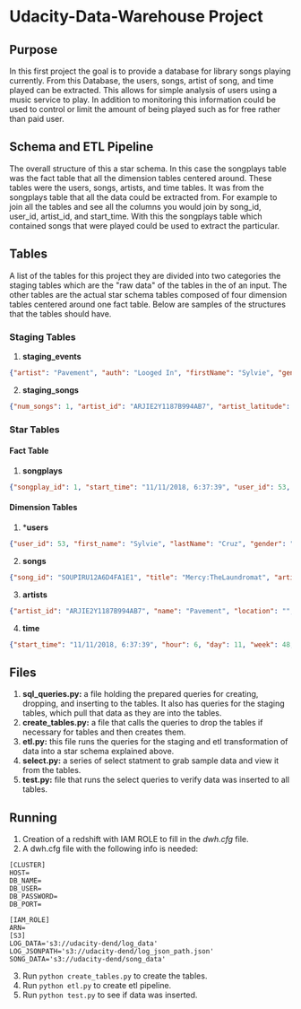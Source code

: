 # Udacity-Data-Warehouse Project

## Purpose
In this first project the goal is to provide a database for library songs playing currently. From this Database, the users, songs, artist of song, and time played can be extracted. This allows for simple analysis of users using a music service to play. In addition to monitoring this information could be used to control or limit the amount of being played such as for free rather than paid user.

## Schema and ETL Pipeline
The overall structure of this a star schema. In this case the songplays table was the fact table that all the dimension tables centered around. These tables were the users, songs, artists, and time tables. It was from the songplays table that all the data could be extracted from. For example to join all the tables and see all the columns you would join by song_id, user_id, artist_id, and start_time. With this the songplays table which contained songs that were played could be used to extract the particular.

## Tables

A list of the tables for this project they are divided into two categories the staging tables which are the "raw data" of the tables in the of an input. The other tables are the actual star schema tables composed of four dimension tables centered around one fact table. Below are samples of the structures that the tables should have.

### Staging Tables

1. **staging_events**
```json
{"artist": "Pavement", "auth": "Looged In", "firstName": "Sylvie", "gender": "F", "itemInSession": 0, "lastName": "Cruz", "length": 99.16036, "level": "free", "location": "Klamath Falls, OR", "method": "PUT", "page": "NextSong", "registration": 1.540266e+12,"sessionId": 345, "song": "Mercy:TheLaundromat", "status": 200, "ts": 1541990258796, "userAgent": "Mozilla/5.0(Macintosh;Intel Mac OSX 10_9_4","userId": 53}
```
2. **staging_songs**
```json
{"num_songs": 1, "artist_id": "ARJIE2Y1187B994AB7", "artist_latitude": null, "artist_longitude": null, "artist_location": "", "artist_name": "Line Renaud", "song_id": "SOUPIRU12A6D4FA1E1", "title": "Der Kleine Dompfaff", "duration": 152.92036, "year": 0}
```

### Star Tables

#### Fact Table

1. **songplays**
```json
{"songplay_id": 1, "start_time": "11/11/2018, 6:37:39", "user_id": 53, "level": "free", "song_id": "SOUPIRU12A6D4FA1E1", "artist_id": "ARJIE2Y1187B994AB7", "session_id": 345, "location": "Klamath Falls, OR", "user_agent": "Mozilla/5.0(Macintosh;Intel Mac OSX 10_9_4"}
```

#### Dimension Tables

1. ***users**
```json
{"user_id": 53, "first_name": "Sylvie", "lastName": "Cruz", "gender": "F", "level": "free"}
```
2. **songs**
```json
{"song_id": "SOUPIRU12A6D4FA1E1", "title": "Mercy:TheLaundromat", "artist_id": "ARJIE2Y1187B994AB7", "year": 0, "duration": 152.92036}
```
3. **artists**
```json
{"artist_id": "ARJIE2Y1187B994AB7", "name": "Pavement", "location": "", "latitude": null, "longitude": null}
```
4. **time**
```json
{"start_time": "11/11/2018, 6:37:39", "hour": 6, "day": 11, "week": 48, "month": 11, "year": 2018, "weekday": 5}
```

## Files

1. **sql_queries.py:** a file holding the prepared queries for creating, dropping, and inserting to the tables. It also has queries for the staging tables, which pull that data as they are into the tables.
2. **create_tables.py:** a file that calls the queries to drop the tables if necessary for tables and then creates them.
3. **etl.py:** this file runs the queries for the staging and etl transformation of data into a star schema explained above.
4. **select.py:** a series of select statment to grab sample data and view it from the tables.
5. **test.py:** file that runs the select queries to verify data was inserted to all tables.

## Running

1. Creation of a redshift with IAM ROLE to fill in the *dwh.cfg* file.
2. A dwh.cfg file with the following info is needed:
```
[CLUSTER]
HOST=
DB_NAME=
DB_USER=
DB_PASSWORD=
DB_PORT=

[IAM_ROLE]
ARN=
[S3]
LOG_DATA='s3://udacity-dend/log_data'
LOG_JSONPATH='s3://udacity-dend/log_json_path.json'
SONG_DATA='s3://udacity-dend/song_data'
```
3. Run ```python create_tables.py``` to create the tables.
4. Run ```python etl.py``` to create etl pipeline.
5. Run ```python test.py``` to see if data was inserted.